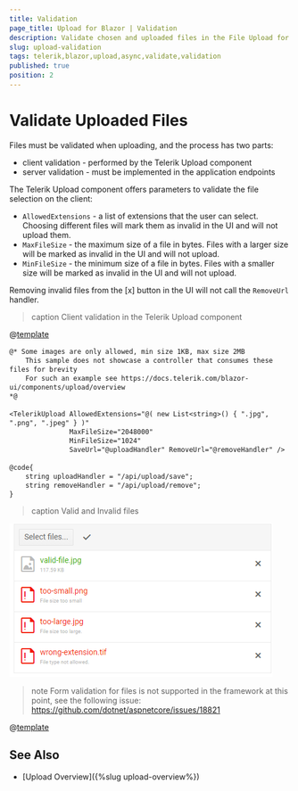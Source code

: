 ```yaml
---
title: Validation
page_title: Upload for Blazor | Validation
description: Validate chosen and uploaded files in the File Upload for Blazor
slug: upload-validation
tags: telerik,blazor,upload,async,validate,validation
published: true
position: 2
---
```


# Validate Uploaded Files

Files must be validated when uploading, and the process has two parts:

* client validation - performed by the Telerik Upload component
* server validation - must be implemented in the application endpoints

The Telerik Upload component offers parameters to validate the file selection on the client:

* `AllowedExtensions` - a list of extensions that the user can select. Choosing different files will mark them as invalid in the UI and will not upload them.
* `MaxFileSize` - the maximum size of a file in bytes. Files with a larger size will be marked as invalid in the UI and will not upload.
* `MinFileSize` - the minimum size of a file in bytes. Files with a smaller size will be marked as invalid in the UI and will not upload.

Removing invalid files from the [x] button in the UI will not call the `RemoveUrl` handler.


>caption Client validation in the Telerik Upload component

@[template](/_contentTemplates/upload/notes.md#see-controller-sample-in-overview)

````CSHTML
@* Some images are only allowed, min size 1KB, max size 2MB
    This sample does not showcase a controller that consumes these files for brevity
    For such an example see https://docs.telerik.com/blazor-ui/components/upload/overview
*@

<TelerikUpload AllowedExtensions="@( new List<string>() { ".jpg", ".png", ".jpeg" } )"
               MaxFileSize="2048000"
               MinFileSize="1024"
               SaveUrl="@uploadHandler" RemoveUrl="@removeHandler" />

@code{
    string uploadHandler = "/api/upload/save";
    string removeHandler = "/api/upload/remove";
}
````

>caption Valid and Invalid files

![Valid and Invalid files uploaded](images/upload-overview-validation.png)

>note Form validation for files is not supported in the framework at this point, see the following issue: https://github.com/dotnet/aspnetcore/issues/18821

@[template](/_contentTemplates/upload/notes.md#server-security-note)

## See Also

* [Upload Overview]({%slug upload-overview%})

